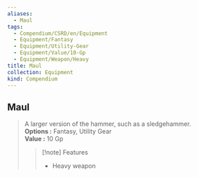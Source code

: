 ```yaml
---
aliases:
  - Maul
tags:
  - Compendium/CSRD/en/Equipment
  - Equipment/Fantasy
  - Equipment/Utility-Gear
  - Equipment/Value/10-Gp
  - Equipment/Weapon/Heavy
title: Maul
collection: Equipment
kind: Compendium
---
```

## Maul  
  
>A larger version of the hammer, such as a sledgehammer.  
> **Options :** Fantasy, Utility Gear  
> **Value :** 10 Gp  
>>[!note] Features  
>> - Heavy weapon